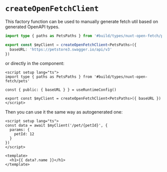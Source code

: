 # `createOpenFetchClient`

This factory function can be used to manually generate fetch util based on generated OpenAPI types. 

```ts [composables/useMyClient.ts]
import type { paths as PetsPaths } from '#build/types/nuxt-open-fetch/pets'

export const $myClient = createOpenFetchClient<PetsPaths>({
  baseURL: 'https://petstore3.swagger.io/api/v3'
})
```

or directly in the component:

```vue
<script setup lang="ts">
import type { paths as PetsPaths } from '#build/types/nuxt-open-fetch/pets'

const { public: { baseURL } } = useRuntimeConfig()

export const $myClient = createOpenFetchClient<PetsPaths>({ baseURL })
</script>
```

Then you can use it the same way as autogenerated one:

```vue
<script setup lang="ts">
const data = await $myClient('/pet/{petId}', {
  params: {
    petId: 12
  }
})
</script>

<template>
  <h1>{{ data?.name }}</h1>
</template>
```
